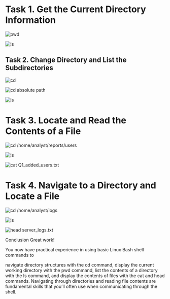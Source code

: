 # Task 1. Get the Current Directory Information

![pwd](https://github.com/user-attachments/assets/05668ec4-36df-41f4-8059-c0d8b430a9fa)

![ls](https://github.com/user-attachments/assets/867dd533-9b94-45ab-8603-765b44d2fbeb)

## Task 2. Change Directory and List the Subdirectories

![cd](https://github.com/user-attachments/assets/0d55f873-51ad-4858-8746-311e5c7c3760)

![cd absolute path](https://github.com/user-attachments/assets/43b2830a-5acc-4390-80b4-f1043f208ca9)

![ls](https://github.com/user-attachments/assets/3a37c2b3-6375-4d48-9b79-493215499fa3)

# Task 3. Locate and Read the Contents of a File

![cd /home/analyst/reports/users](https://github.com/user-attachments/assets/926ae603-0ed6-4d80-9675-61c5d7ff30c4)

![ls](https://github.com/user-attachments/assets/a081c217-d15c-4c81-9a3e-e0e9ad350b53)

![cat Q1_added_users.txt](https://github.com/user-attachments/assets/6b81dec1-38f8-4ba8-9995-a2802dc3df96)

# Task 4. Navigate to a Directory and Locate a File

![cd /home/analyst/logs](https://github.com/user-attachments/assets/8014c5ac-47f5-49b1-ac87-b497c54f3b64)

![ls](https://github.com/user-attachments/assets/3c86101f-16df-4939-b118-a62ae5abd032)

![head server_logs.txt](https://github.com/user-attachments/assets/4d689ba6-d490-43ee-ba9a-b0267a84ef06)

Conclusion
Great work!

You now have practical experience in using basic Linux Bash shell commands to

navigate directory structures with the cd command,
display the current working directory with the pwd command,
list the contents of a directory with the ls command, and
display the contents of files with the cat and head commands.
Navigating through directories and reading file contents are fundamental skills that you’ll often use when communicating through the shell.

